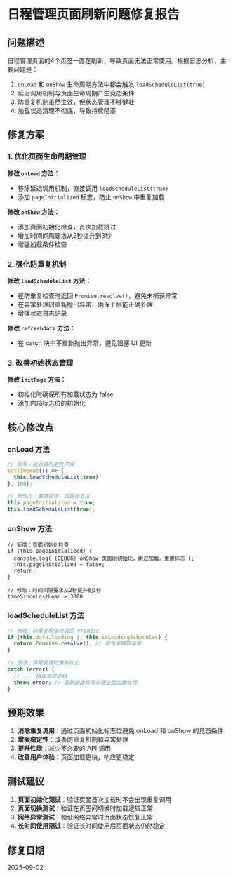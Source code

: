 # 日程管理页面刷新问题修复报告

## 问题描述
日程管理页面的4个页签一直在刷新，导致页面无法正常使用。根据日志分析，主要问题是：

1. `onLoad` 和 `onShow` 生命周期方法中都会触发 `loadScheduleList(true)`
2. 延迟调用机制与页面生命周期产生竞态条件
3. 防重复机制虽然生效，但状态管理不够健壮
4. 加载状态清理不彻底，导致持续阻塞

## 修复方案

### 1. 优化页面生命周期管理

**修改 `onLoad` 方法：**
- 移除延迟调用机制，直接调用 `loadScheduleList(true)`
- 添加 `pageInitialized` 标志，防止 `onShow` 中重复加载

**修改 `onShow` 方法：**
- 添加页面初始化检查，首次加载跳过
- 增加时间间隔要求从2秒提升到3秒
- 增强加载条件检查

### 2. 强化防重复机制

**修改 `loadScheduleList` 方法：**
- 在防重复检查时返回 `Promise.resolve()`，避免未捕获异常
- 在异常处理时重新抛出异常，确保上层能正确处理
- 增强状态日志记录

**修改 `refreshData` 方法：**
- 在 catch 块中不重新抛出异常，避免阻塞 UI 更新

### 3. 改善初始状态管理

**修改 `initPage` 方法：**
- 初始化时确保所有加载状态为 false
- 添加内部标志位的初始化

## 核心修改点

### onLoad 方法
```javascript
// 原来：延迟调用避免冲突
setTimeout(() => {
  this.loadScheduleList(true);
}, 100);

// 修改为：直接调用，设置标志位
this.pageInitialized = true;
this.loadScheduleList(true);
```

### onShow 方法
```
// 新增：页面初始化检查
if (this.pageInitialized) {
  console.log(`[DEBUG] onShow 页面刚初始化，跳过加载，重置标志`);
  this.pageInitialized = false;
  return;
}

// 修改：时间间隔要求从2秒提升到3秒
timeSinceLastLoad > 3000
```

### loadScheduleList 方法
```javascript
// 修改：防重复检查时返回 Promise
if (this.data.loading || this.isLoadingSchedules) {
  return Promise.resolve(); // 避免未捕获异常
}

// 修改：异常处理时重新抛出
catch (error) {
  // ... 错误处理逻辑
  throw error; // 重新抛出异常以便上层函数处理
}
```

## 预期效果

1. **消除重复调用**：通过页面初始化标志位避免 onLoad 和 onShow 的竞态条件
2. **增强稳定性**：改善防重复机制和异常处理
3. **提升性能**：减少不必要的 API 调用
4. **改善用户体验**：页面加载更快，响应更稳定

## 测试建议

1. **页面初始化测试**：验证页面首次加载时不会出现重复调用
2. **页面切换测试**：验证在页签间切换时加载逻辑正常
3. **网络异常测试**：验证网络异常时页面状态恢复正常
4. **长时间使用测试**：验证长时间使用后页面状态仍然稳定

## 修复日期
2025-09-02
